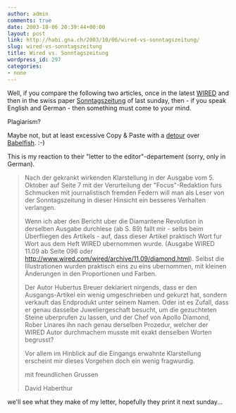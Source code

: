 ```yaml
---
author: admin
comments: true
date: 2003-10-06 20:39:44+00:00
layout: post
link: http://habi.gna.ch/2003/10/06/wired-vs-sonntagszeitung/
slug: wired-vs-sonntagszeitung
title: Wired vs. Sonntagszeitung
wordpress_id: 297
categories:
- none
---
```


Well, if you compare the following two articles, once in the latest [WIRED](http://www.wired.com/wired/archive/11.09/diamond.html?pg=1&topic=&topic_set=) and then in the swiss paper [Sonntagszeitung](http://www.sonntagszeitung.ch/dyn/news/wissen/312598.html) of last sunday, then - if you speak English and German - then something must come to your mind.  

Plagiarism?  

Maybe not, but at least excessive Copy & Paste with a [detour](http://dict.leo.org/?search=detour&searchLoc=0&relink=on&spellToler=standard&sectHdr=on&tableBorder=1&cmpType=relaxed&lang=en) over [Babelfish](http://babelfish.altavista.com/). :-)  

This is my reaction to their "letter to the editor"-departement (sorry, only in German).  
  




<blockquote>Nach der gekrankt wirkenden Klarstellung in der Ausgabe vom 5. Oktober auf Seite 7 mit der Verurteilung der "Focus"-Redaktion furs Schmucken mit journalistisch fremden Federn will man als Leser von der Sonntagszeitung in dieser Hinsicht ein besseres Verhalten verlangen.  

Wenn ich aber den Bericht uber die Diamantene Revolution in derselben Ausgabe durchlese (ab S. 89) fallt mir - selbs beim Überfliegen des Artikels -  auf, dass dieser Artikel praktisch Wort fur Wort aus dem Heft WIRED ubernommen wurde. (Ausgabe WIRED 11.09 ab Seite 096 oder http://www.wired.com/wired/archive/11.09/diamond.html). Selbst die Illustrationen wurden praktisch eins zu eins ubernommen, mit kleinen Änderungen in den Proportionen und Farben.  

Der Autor Hubertus Breuer deklariert nirgends, dass er den Ausgangs-Artikel ein wenig umgeschrieben und gekurzt hat, sondern verkauft das Endprodukt unter seinem Namen. Oder ist es Zufall, dass er genau dasselbe Juweliergeschaft besucht, um die gezuchteten Steine uberprufen zu lassen, und der Chef von Apollo Diamond, Rober Linares ihn nach genau derselben Prozedur, welcher der WIRED Autor durchmachem musste mit exakt denselben Worten begrusst?  

Vor allem im Hinblick auf die Eingangs erwahnte Klarstellung erscheint mir dieses Vorgehen doch ein wenig fragwurdig.  
  


mit freundlichen Grussen  

David Haberthur
</blockquote>

  


we'll see what they make of my letter, hopefully they print it next sunday...
